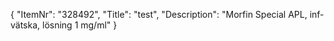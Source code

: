 {
  "ItemNr": "328492",
  "Title": "test",
  "Description": "Morfin Special APL, inf-vätska, lösning 1 mg/ml"
}